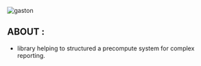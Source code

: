 ![gaston](tests/gaston)

## ABOUT :

- library helping to structured a precompute system for complex reporting.
